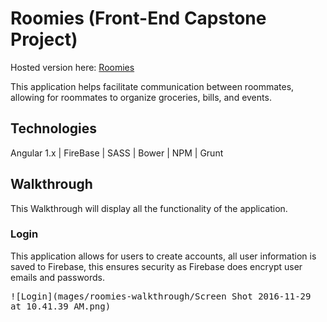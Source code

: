 # Roomies (Front-End Capstone Project)

Hosted version here: [Roomies](https://roomies-39f08.firebaseapp.com/#/)

This application helps facilitate communication between roommates, allowing for roommates to organize groceries, bills, and events. 

## Technologies 

Angular 1.x | FireBase | SASS | Bower | NPM | Grunt 

## Walkthrough

This Walkthrough will display all the functionality of the application. 

### Login

This application allows for users to create accounts, all user information is saved to Firebase, this ensures security as Firebase does encrypt user emails and passwords. 

<kbd>![Login](mages/roomies-walkthrough/Screen Shot 2016-11-29 at 10.41.39 AM.png)</kbd>
